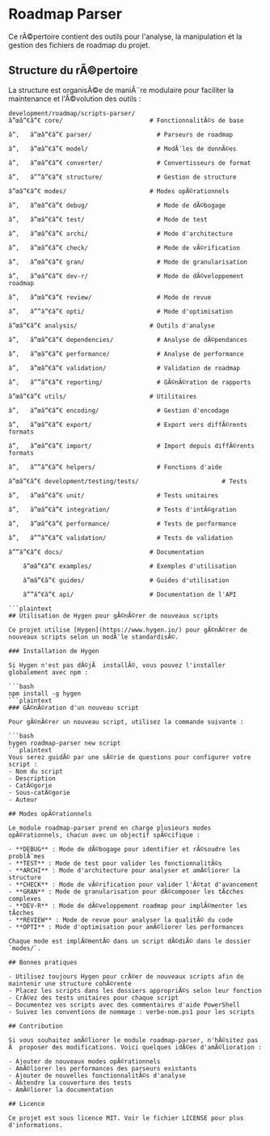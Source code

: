 # Roadmap Parser

Ce rÃ©pertoire contient des outils pour l'analyse, la manipulation et la gestion des fichiers de roadmap du projet.

## Structure du rÃ©pertoire

La structure est organisÃ©e de maniÃ¨re modulaire pour faciliter la maintenance et l'Ã©volution des outils :

```plaintext
development/roadmap/scripts-parser/
â”œâ”€â”€ core/                        # FonctionnalitÃ©s de base

â”‚   â”œâ”€â”€ parser/                  # Parseurs de roadmap

â”‚   â”œâ”€â”€ model/                   # ModÃ¨les de donnÃ©es

â”‚   â”œâ”€â”€ converter/               # Convertisseurs de format

â”‚   â””â”€â”€ structure/               # Gestion de structure

â”œâ”€â”€ modes/                       # Modes opÃ©rationnels

â”‚   â”œâ”€â”€ debug/                   # Mode de dÃ©bogage

â”‚   â”œâ”€â”€ test/                    # Mode de test

â”‚   â”œâ”€â”€ archi/                   # Mode d'architecture

â”‚   â”œâ”€â”€ check/                   # Mode de vÃ©rification

â”‚   â”œâ”€â”€ gran/                    # Mode de granularisation

â”‚   â”œâ”€â”€ dev-r/                   # Mode de dÃ©veloppement roadmap

â”‚   â”œâ”€â”€ review/                  # Mode de revue

â”‚   â””â”€â”€ opti/                    # Mode d'optimisation

â”œâ”€â”€ analysis/                    # Outils d'analyse

â”‚   â”œâ”€â”€ dependencies/            # Analyse de dÃ©pendances

â”‚   â”œâ”€â”€ performance/             # Analyse de performance

â”‚   â”œâ”€â”€ validation/              # Validation de roadmap

â”‚   â””â”€â”€ reporting/               # GÃ©nÃ©ration de rapports

â”œâ”€â”€ utils/                       # Utilitaires

â”‚   â”œâ”€â”€ encoding/                # Gestion d'encodage

â”‚   â”œâ”€â”€ export/                  # Export vers diffÃ©rents formats

â”‚   â”œâ”€â”€ import/                  # Import depuis diffÃ©rents formats

â”‚   â””â”€â”€ helpers/                 # Fonctions d'aide

â”œâ”€â”€ development/testing/tests/                       # Tests

â”‚   â”œâ”€â”€ unit/                    # Tests unitaires

â”‚   â”œâ”€â”€ integration/             # Tests d'intÃ©gration

â”‚   â”œâ”€â”€ performance/             # Tests de performance

â”‚   â””â”€â”€ validation/              # Tests de validation

â””â”€â”€ docs/                        # Documentation

    â”œâ”€â”€ examples/                # Exemples d'utilisation

    â”œâ”€â”€ guides/                  # Guides d'utilisation

    â””â”€â”€ api/                     # Documentation de l'API

```plaintext
## Utilisation de Hygen pour gÃ©nÃ©rer de nouveaux scripts

Ce projet utilise [Hygen](https://www.hygen.io/) pour gÃ©nÃ©rer de nouveaux scripts selon un modÃ¨le standardisÃ©.

### Installation de Hygen

Si Hygen n'est pas dÃ©jÃ  installÃ©, vous pouvez l'installer globalement avec npm :

```bash
npm install -g hygen
```plaintext
### GÃ©nÃ©ration d'un nouveau script

Pour gÃ©nÃ©rer un nouveau script, utilisez la commande suivante :

```bash
hygen roadmap-parser new script
```plaintext
Vous serez guidÃ© par une sÃ©rie de questions pour configurer votre script :
- Nom du script
- Description
- CatÃ©gorie
- Sous-catÃ©gorie
- Auteur

## Modes opÃ©rationnels

Le module roadmap-parser prend en charge plusieurs modes opÃ©rationnels, chacun avec un objectif spÃ©cifique :

- **DEBUG** : Mode de dÃ©bogage pour identifier et rÃ©soudre les problÃ¨mes
- **TEST** : Mode de test pour valider les fonctionnalitÃ©s
- **ARCHI** : Mode d'architecture pour analyser et amÃ©liorer la structure
- **CHECK** : Mode de vÃ©rification pour valider l'Ã©tat d'avancement
- **GRAN** : Mode de granularisation pour dÃ©composer les tÃ¢ches complexes
- **DEV-R** : Mode de dÃ©veloppement roadmap pour implÃ©menter les tÃ¢ches
- **REVIEW** : Mode de revue pour analyser la qualitÃ© du code
- **OPTI** : Mode d'optimisation pour amÃ©liorer les performances

Chaque mode est implÃ©mentÃ© dans un script dÃ©diÃ© dans le dossier `modes/`.

## Bonnes pratiques

- Utilisez toujours Hygen pour crÃ©er de nouveaux scripts afin de maintenir une structure cohÃ©rente
- Placez les scripts dans les dossiers appropriÃ©s selon leur fonction
- CrÃ©ez des tests unitaires pour chaque script
- Documentez vos scripts avec des commentaires d'aide PowerShell
- Suivez les conventions de nommage : verbe-nom.ps1 pour les scripts

## Contribution

Si vous souhaitez amÃ©liorer le module roadmap-parser, n'hÃ©sitez pas Ã  proposer des modifications. Voici quelques idÃ©es d'amÃ©lioration :

- Ajouter de nouveaux modes opÃ©rationnels
- AmÃ©liorer les performances des parseurs existants
- Ajouter de nouvelles fonctionnalitÃ©s d'analyse
- Ã‰tendre la couverture des tests
- AmÃ©liorer la documentation

## Licence

Ce projet est sous licence MIT. Voir le fichier LICENSE pour plus d'informations.


